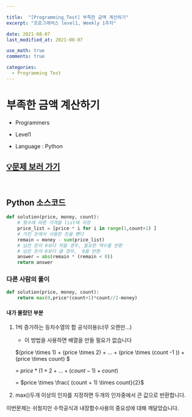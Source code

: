 ```yaml
---

title:  "[Programming_Test] 부족한 금액 계산하기"
excerpt: "프로그래머스 level1, Weekly 1주차"

date: 2021-08-07
last_modified_at: 2021-08-07

use_math: true
comments: true

categories:
  - Programming Test
---
```


# 부족한 금액 계산하기

- Programmers

- Level1

- Language : Python



## [💡문제 보러 가기](https://programmers.co.kr/learn/courses/30/lessons/82612)

<br>

## Python 소스코드

```python
def solution(price, money, count):
    # 횟수에 따른 가격을 list에 저장
    price_list = [price * i for i in range(1,count+1) ]
    # 가진 돈에서 사용한 돈을 뺀다
    remain = money - sum(price_list)
    # 남은 돈이 0보다 작을 경우, 필요한 액수를 반환
    # 남은 돈이 0보다 클 경우,  0을 반환
    answer = abs(remain * (remain < 0))
    return answer
```



### 다른 사람의 풀이

```python
def solution(price, money, count):
    return max(0,price*(count+1)*count//2-money)
```

####  내가 몰랐던 부분

1. 1씩 증가하는 등차수열의 합 공식이용(너무 오랜만...)

   - 이 방법을 사용하면 배열을 만들 필요가 없습니다

   $(price \times 1) + (price \times 2) + ... + (price \times (count -1 )) + (price \times count) $

   = $price * (1 + 2 + ... + (count-1) + count)$

   = $price \times  \frac{ (count + 1) \times  count}{2}$

2. max()두개 이상의 인자를 지정하면 두개의 인자중에서 큰 값으로 반환합니다.



이번문제는 쉬웠지만 수학공식과 내장함수사용의 중요성에 대해 깨달았습니다.
